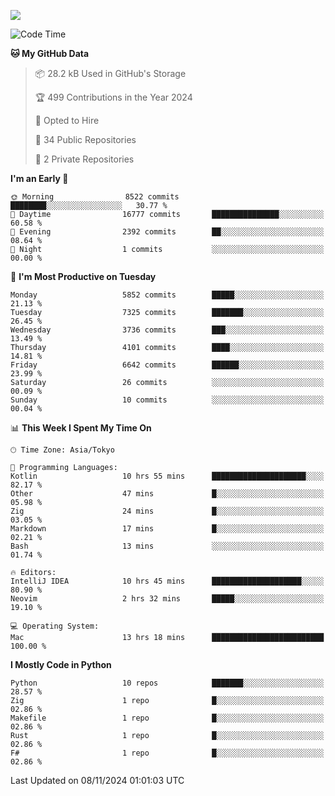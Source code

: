 ![](https://komarev.com/ghpvc/?username=kitagawa-hr)

<!--START_SECTION:waka-->
![Code Time](http://img.shields.io/badge/Code%20Time-1%2C179%20hrs%2052%20mins-blue)

**🐱 My GitHub Data** 

> 📦 28.2 kB Used in GitHub's Storage 
 > 
> 🏆 499 Contributions in the Year 2024
 > 
> 💼 Opted to Hire
 > 
> 📜 34 Public Repositories 
 > 
> 🔑 2 Private Repositories 
 > 
**I'm an Early 🐤** 

```text
🌞 Morning                8522 commits        ████████░░░░░░░░░░░░░░░░░   30.77 % 
🌆 Daytime                16777 commits       ███████████████░░░░░░░░░░   60.58 % 
🌃 Evening                2392 commits        ██░░░░░░░░░░░░░░░░░░░░░░░   08.64 % 
🌙 Night                  1 commits           ░░░░░░░░░░░░░░░░░░░░░░░░░   00.00 % 
```
📅 **I'm Most Productive on Tuesday** 

```text
Monday                   5852 commits        █████░░░░░░░░░░░░░░░░░░░░   21.13 % 
Tuesday                  7325 commits        ███████░░░░░░░░░░░░░░░░░░   26.45 % 
Wednesday                3736 commits        ███░░░░░░░░░░░░░░░░░░░░░░   13.49 % 
Thursday                 4101 commits        ████░░░░░░░░░░░░░░░░░░░░░   14.81 % 
Friday                   6642 commits        ██████░░░░░░░░░░░░░░░░░░░   23.99 % 
Saturday                 26 commits          ░░░░░░░░░░░░░░░░░░░░░░░░░   00.09 % 
Sunday                   10 commits          ░░░░░░░░░░░░░░░░░░░░░░░░░   00.04 % 
```


📊 **This Week I Spent My Time On** 

```text
🕑︎ Time Zone: Asia/Tokyo

💬 Programming Languages: 
Kotlin                   10 hrs 55 mins      █████████████████████░░░░   82.17 % 
Other                    47 mins             █░░░░░░░░░░░░░░░░░░░░░░░░   05.98 % 
Zig                      24 mins             █░░░░░░░░░░░░░░░░░░░░░░░░   03.05 % 
Markdown                 17 mins             █░░░░░░░░░░░░░░░░░░░░░░░░   02.21 % 
Bash                     13 mins             ░░░░░░░░░░░░░░░░░░░░░░░░░   01.74 % 

🔥 Editors: 
IntelliJ IDEA            10 hrs 45 mins      ████████████████████░░░░░   80.90 % 
Neovim                   2 hrs 32 mins       █████░░░░░░░░░░░░░░░░░░░░   19.10 % 

💻 Operating System: 
Mac                      13 hrs 18 mins      █████████████████████████   100.00 % 
```

**I Mostly Code in Python** 

```text
Python                   10 repos            ███████░░░░░░░░░░░░░░░░░░   28.57 % 
Zig                      1 repo              █░░░░░░░░░░░░░░░░░░░░░░░░   02.86 % 
Makefile                 1 repo              █░░░░░░░░░░░░░░░░░░░░░░░░   02.86 % 
Rust                     1 repo              █░░░░░░░░░░░░░░░░░░░░░░░░   02.86 % 
F#                       1 repo              █░░░░░░░░░░░░░░░░░░░░░░░░   02.86 % 
```




 Last Updated on 08/11/2024 01:01:03 UTC
<!--END_SECTION:waka-->
